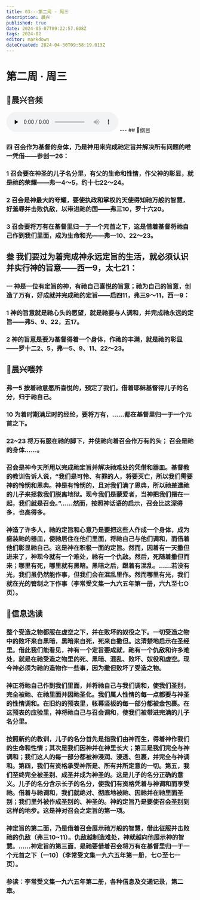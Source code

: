 ```yaml
---
title: 03---第二周 · 周三
description: 晨兴
published: true
date: 2024-05-07T09:22:57.608Z
tags: 2024-02
editor: markdown
dateCreated: 2024-04-30T09:58:19.013Z
---
```


# 第二周 · 周三
## 🎵晨兴音频
<audio id="audio" controls="" preload="none">
      <source id="mp3" src="/2024-02/week2/week2day3.mp3">
</audio>
---
## 📖纲目

### 四   召会作为基督的身体，乃是神用来完成祂定旨并解决所有问题的唯一凭借——参创一26：

### 1   召会要在神圣的儿子名分里，有父的生命和性情，作父神的彰显，就是祂的荣耀——弗一4～5，约十七22～24。

### 2 召会是神最大的夸耀，要使执政和掌权的天使得知祂万般的智慧，好羞辱并击败仇敌，以带进祂的国——弗三10，罗十六20。

### 3   召会要将万有在基督里归一于一个元首之下，这是借着基督将祂自己作到我们里面，成为生命和光——弗一10、22～23。

## 叁   我们要过为着完成神永远定旨的生活，就必须认识并实行神的旨意——西一9，太七21：

### 一   神是一位有定旨的神，有祂自己喜悦的旨意；祂为自己的旨意，创造了万有，好成就并完成祂的定旨——启四11，弗三9～11，西一9：

### 1   神的旨意就是祂心头的愿望，就是祂要与人调和，并完成祂永远的定旨——弗5、9、22，五17。

### 2   神的旨意是要为基督得着一个身体，作祂的丰满，就是祂的彰显——罗十二2、5，弗一5、9、11、22～23。

## 📖晨兴喂养

### 弗一5    按着祂意愿所喜悦的，预定了我们，借着耶稣基督得儿子的名分，归于祂自己。

### 10    为着时期满足时的经纶，要将万有，……都在基督里归一于一个元首之下。

### 22~23    将万有服在祂的脚下，并使祂向着召会作万有的头； 召会是祂的身体……。

### 召会是神今天所用以完成祂定旨并解决祂难处的凭借和器皿。基督教的教训告诉人说，“我们是可怜、有罪的人，将要灭亡，所以我们需要神的怜悯和恩典。神是有怜悯的，且对我们满了恩典，所以祂差遣祂的儿子来拯救我们脱离地狱。现今我们是蒙爱者，当神把我们摆在一起，我们就是召会。”……然而，按照神话语的启示，召会比这深得多，也高得多。

### 神造了许多人，祂的定旨和心意乃是要把这些人作成一个身体，成为盛装祂的器皿，使祂居住在他们里面，将祂自己与他们调和，而借着他们彰显祂自己。这是神在积极一面的定旨。然而，因着有一天撒但进来了，神现今就有一个难处，祂有一个仇敌。然后，死随着撒但而来；哪里有死，哪里就有黑暗。黑暗之后，跟着有混乱。……若没有光，我们虽仍然能作事，但我们会在混乱里作。然而哪里有光，我们就在光的管制之下作事（李常受文集一九六五年第一册，六九至七○页）。

## 📖信息选读

### 整个受造之物都服在虚空之下，并在败坏的奴役之下。一切受造之物中的败坏来自黑暗，黑暗来自死，死来自撒但。这清楚地启示在圣经里。借此我们能看见，神有一个定旨要成就，祂有一个仇敌和许多难处，就是在祂受造之物里的死、黑暗、混乱、败坏、奴役和虚空。现今神必须为祂的造物作一些事，因为撒但败坏了受造之物。

### 神正将祂自己作到我们里面，并将祂自己与我们调和，使我们圣别，完全被祂、在祂里面并因祂圣化。我们属人性情的每一点都要与神圣的性情调和。在旧约的预表里，帐幕竖板的每一部分都被金包裹。在这预表的应验里，神将祂自己与召会调和，使我们被带进完满的儿子名分里。

### 按照新约的教训，儿子的名分首先是指我们由神而生，得着神作我们的生命和性情；其次是我们因神并在神里长大；第三是我们完全与神调和；我们这人的每一部分都被神浸润、浸透、包裹，并完全与神调和。第四，我们有资格承受神所是、所有并所定意的一切。第五，我们至终完全被圣别、成圣并成为神圣的。这是儿子的名分正确的意义。儿子的名分含示长子的名分，使我们有资格凭着与神调和而享受祂。借着与祂调和，我们就绝对、彻底地被祂、因祂并在祂里面圣别；我们里外被作成圣别的、神圣的。神的定旨乃是要使召会圣别到这样的地步。这是神对召会之定旨的第一项。

### 神定旨的第二面，乃是借着召会展示祂万般的智慧，借此征服并击败祂的仇敌（弗三10~11）。仇敌越制造难处，神就越向他展示神的智慧。……神定旨的第三面，是祂要借着召会将万有在基督里归一于一个元首之下〔一10〕（李常受文集一九六五年第一册，七○至七一页）。

### 参读：**李常受文集一九六五年第二册，各种信息及交通记录，第二章。**
<!-- Google tag (gtag.js) -->
<script async src="https://www.googletagmanager.com/gtag/js?id=G-1P8709Z16T"></script>
<script>
  window.dataLayer = window.dataLayer || [];
  function gtag(){dataLayer.push(arguments);}
  gtag('js', new Date());

  gtag('config', 'G-1P8709Z16T');
</script>